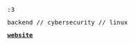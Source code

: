 <samp>
  
:3

backend // cybersecurity // linux

<a href="https://nisarga.me"><strong>website</strong></a> 
</samp>

